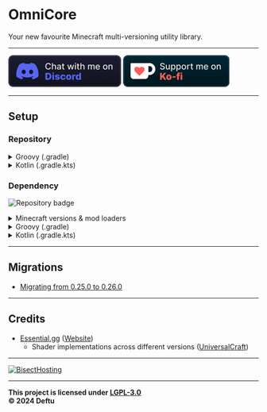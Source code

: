 # OmniCore

Your new favourite Minecraft multi-versioning utility library.

---

[![Discord Badge](https://raw.githubusercontent.com/intergrav/devins-badges/v2/assets/cozy/social/discord-singular_64h.png)](https://s.deftu.dev/discord)
[![Ko-Fi Badge](https://raw.githubusercontent.com/intergrav/devins-badges/v2/assets/cozy/donate/kofi-singular_64h.png)](https://s.deftu.dev/kofi)

---

## Setup

### Repository


<details>
    <summary>Groovy (.gradle)</summary>

```gradle
maven {
    name = "Deftu Releases"
    url = "https://maven.deftu.dev/releases"
}
```
</details>

<details>
    <summary>Kotlin (.gradle.kts)</summary>

```kotlin
maven(url = "https://maven.deftu.dev/releases") {
    name = "Deftu Releases"
}
```
</details>

### Dependency

![Repository badge](https://maven.deftu.dev/api/badge/latest/releases/dev/deftu/omnicore-1.8.9-forge?color=C33F3F&name=OmniCore)

<details>
    <summary>Minecraft versions & mod loaders</summary>

- 1.21.8 NeoForge    (1.21.8-neoforge)
- 1.21.8 Fabric      (1.21.8-fabric)
- 1.21.7 NeoForge    (1.21.7-neoforge)
- 1.21.7 Fabric      (1.21.7-fabric)
- 1.21.6 NeoForge    (1.21.6-neoforge)
- 1.21.6 Fabric      (1.21.6-fabric)
- 1.21.5 NeoForge    (1.21.5-neoforge)
- 1.21.5 Fabric      (1.21.5-fabric)
- 1.21.4 NeoForge    (1.21.4-neoforge)
- 1.21.4 Fabric      (1.21.4-fabric)
- 1.21.1 NeoForge    (1.21.1-neoforge)
- 1.21.1 Fabric      (1.21.1-fabric)
- 1.20.6 NeoForge    (1.20.6-neoforge)
- 1.20.6 Fabric      (1.20.6-fabric)
- 1.20.4 NeoForge    (1.20.4-neoforge)
- 1.20.4 Forge       (1.20.4-forge)
- 1.20.4 Fabric      (1.20.4-fabric)
- 1.20.1 Forge       (1.20.1-forge)
- 1.20.1 Fabric      (1.20.1-fabric)
- 1.19.4 Forge       (1.19.4-forge)
- 1.19.4 Fabric      (1.19.4-fabric)
- 1.19.2 Forge       (1.19.2-forge)
- 1.19.2 Fabric      (1.19.2-fabric)
- 1.18.2 Forge       (1.18.2-forge)
- 1.18.2 Fabric      (1.18.2-fabric)
- 1.17.1 Forge       (1.17.1-forge)
- 1.17.1 Fabric      (1.17.1-fabric)
- 1.16.5 Forge       (1.16.5-forge)
- 1.16.5 Fabric      (1.16.5-fabric)
- 1.12.2 Forge       (1.12.2-forge)
- 1.8.9  Forge       (1.8.9-forge)

</details>

<details>
    <summary>Groovy (.gradle)</summary>

```gradle
modImplementation "dev.deftu:omnicore-<minecraft>-<loader>:<version>"
```

</details>

<details>
    <summary>Kotlin (.gradle.kts)</summary>

```gradle
implementation("dev.deftu:omnicore-<minecraft>-<loader>:<version>")
```

</details>

---

## Migrations

- [Migrating from 0.25.0 to 0.26.0](./migrations/0.25.0-to-0-26.0.md)

---

## Credits

- [Essential.gg](https://github.com/EssentialGG) ([Website](https://essential.gg))
  - Shader implementations across different versions ([UniversalCraft](https://github.com/EssentialGG/UniversalCraft))

---

[![BisectHosting](https://www.bisecthosting.com/partners/custom-banners/8fb6621b-811a-473b-9087-c8c42b50e74c.png)](https://s.deftu.dev/bisect)

---

**This project is licensed under [LGPL-3.0][lgpl]**\
**&copy; 2024 Deftu**

[lgpl]: https://www.gnu.org/licenses/lgpl-3.0.en.html
